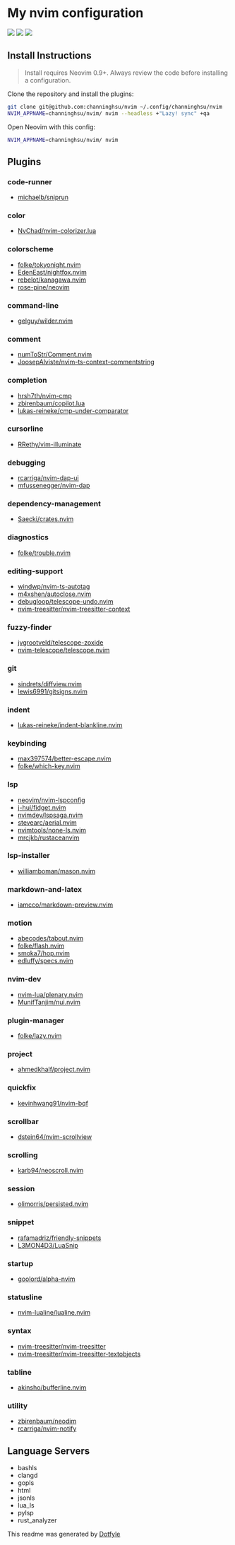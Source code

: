 # My nvim configuration

<a href="https://dotfyle.com/channinghsu/nvim"><img src="https://dotfyle.com/channinghsu/nvim/badges/plugins?style=flat" /></a>
<a href="https://dotfyle.com/channinghsu/nvim"><img src="https://dotfyle.com/channinghsu/nvim/badges/leaderkey?style=flat" /></a>
<a href="https://dotfyle.com/channinghsu/nvim"><img src="https://dotfyle.com/channinghsu/nvim/badges/plugin-manager?style=flat" /></a>

## Install Instructions

> Install requires Neovim 0.9+. Always review the code before installing a configuration.

Clone the repository and install the plugins:

```sh
git clone git@github.com:channinghsu/nvim ~/.config/channinghsu/nvim
NVIM_APPNAME=channinghsu/nvim/ nvim --headless +"Lazy! sync" +qa
```

Open Neovim with this config:

```sh
NVIM_APPNAME=channinghsu/nvim/ nvim
```

## Plugins

### code-runner

- [michaelb/sniprun](https://dotfyle.com/plugins/michaelb/sniprun)

### color

- [NvChad/nvim-colorizer.lua](https://dotfyle.com/plugins/NvChad/nvim-colorizer.lua)

### colorscheme

- [folke/tokyonight.nvim](https://dotfyle.com/plugins/folke/tokyonight.nvim)
- [EdenEast/nightfox.nvim](https://dotfyle.com/plugins/EdenEast/nightfox.nvim)
- [rebelot/kanagawa.nvim](https://dotfyle.com/plugins/rebelot/kanagawa.nvim)
- [rose-pine/neovim](https://dotfyle.com/plugins/rose-pine/neovim)

### command-line

- [gelguy/wilder.nvim](https://dotfyle.com/plugins/gelguy/wilder.nvim)

### comment

- [numToStr/Comment.nvim](https://dotfyle.com/plugins/numToStr/Comment.nvim)
- [JoosepAlviste/nvim-ts-context-commentstring](https://dotfyle.com/plugins/JoosepAlviste/nvim-ts-context-commentstring)

### completion

- [hrsh7th/nvim-cmp](https://dotfyle.com/plugins/hrsh7th/nvim-cmp)
- [zbirenbaum/copilot.lua](https://dotfyle.com/plugins/zbirenbaum/copilot.lua)
- [lukas-reineke/cmp-under-comparator](https://dotfyle.com/plugins/lukas-reineke/cmp-under-comparator)

### cursorline

- [RRethy/vim-illuminate](https://dotfyle.com/plugins/RRethy/vim-illuminate)

### debugging

- [rcarriga/nvim-dap-ui](https://dotfyle.com/plugins/rcarriga/nvim-dap-ui)
- [mfussenegger/nvim-dap](https://dotfyle.com/plugins/mfussenegger/nvim-dap)

### dependency-management

- [Saecki/crates.nvim](https://dotfyle.com/plugins/Saecki/crates.nvim)

### diagnostics

- [folke/trouble.nvim](https://dotfyle.com/plugins/folke/trouble.nvim)

### editing-support

- [windwp/nvim-ts-autotag](https://dotfyle.com/plugins/windwp/nvim-ts-autotag)
- [m4xshen/autoclose.nvim](https://dotfyle.com/plugins/m4xshen/autoclose.nvim)
- [debugloop/telescope-undo.nvim](https://dotfyle.com/plugins/debugloop/telescope-undo.nvim)
- [nvim-treesitter/nvim-treesitter-context](https://dotfyle.com/plugins/nvim-treesitter/nvim-treesitter-context)

### fuzzy-finder

- [jvgrootveld/telescope-zoxide](https://dotfyle.com/plugins/jvgrootveld/telescope-zoxide)
- [nvim-telescope/telescope.nvim](https://dotfyle.com/plugins/nvim-telescope/telescope.nvim)

### git

- [sindrets/diffview.nvim](https://dotfyle.com/plugins/sindrets/diffview.nvim)
- [lewis6991/gitsigns.nvim](https://dotfyle.com/plugins/lewis6991/gitsigns.nvim)

### indent

- [lukas-reineke/indent-blankline.nvim](https://dotfyle.com/plugins/lukas-reineke/indent-blankline.nvim)

### keybinding

- [max397574/better-escape.nvim](https://dotfyle.com/plugins/max397574/better-escape.nvim)
- [folke/which-key.nvim](https://dotfyle.com/plugins/folke/which-key.nvim)

### lsp

- [neovim/nvim-lspconfig](https://dotfyle.com/plugins/neovim/nvim-lspconfig)
- [j-hui/fidget.nvim](https://dotfyle.com/plugins/j-hui/fidget.nvim)
- [nvimdev/lspsaga.nvim](https://dotfyle.com/plugins/nvimdev/lspsaga.nvim)
- [stevearc/aerial.nvim](https://dotfyle.com/plugins/stevearc/aerial.nvim)
- [nvimtools/none-ls.nvim](https://dotfyle.com/plugins/nvimtools/none-ls.nvim)
- [mrcjkb/rustaceanvim](https://dotfyle.com/plugins/mrcjkb/rustaceanvim)

### lsp-installer

- [williamboman/mason.nvim](https://dotfyle.com/plugins/williamboman/mason.nvim)

### markdown-and-latex

- [iamcco/markdown-preview.nvim](https://dotfyle.com/plugins/iamcco/markdown-preview.nvim)

### motion

- [abecodes/tabout.nvim](https://dotfyle.com/plugins/abecodes/tabout.nvim)
- [folke/flash.nvim](https://dotfyle.com/plugins/folke/flash.nvim)
- [smoka7/hop.nvim](https://dotfyle.com/plugins/smoka7/hop.nvim)
- [edluffy/specs.nvim](https://dotfyle.com/plugins/edluffy/specs.nvim)

### nvim-dev

- [nvim-lua/plenary.nvim](https://dotfyle.com/plugins/nvim-lua/plenary.nvim)
- [MunifTanjim/nui.nvim](https://dotfyle.com/plugins/MunifTanjim/nui.nvim)

### plugin-manager

- [folke/lazy.nvim](https://dotfyle.com/plugins/folke/lazy.nvim)

### project

- [ahmedkhalf/project.nvim](https://dotfyle.com/plugins/ahmedkhalf/project.nvim)

### quickfix

- [kevinhwang91/nvim-bqf](https://dotfyle.com/plugins/kevinhwang91/nvim-bqf)

### scrollbar

- [dstein64/nvim-scrollview](https://dotfyle.com/plugins/dstein64/nvim-scrollview)

### scrolling

- [karb94/neoscroll.nvim](https://dotfyle.com/plugins/karb94/neoscroll.nvim)

### session

- [olimorris/persisted.nvim](https://dotfyle.com/plugins/olimorris/persisted.nvim)

### snippet

- [rafamadriz/friendly-snippets](https://dotfyle.com/plugins/rafamadriz/friendly-snippets)
- [L3MON4D3/LuaSnip](https://dotfyle.com/plugins/L3MON4D3/LuaSnip)

### startup

- [goolord/alpha-nvim](https://dotfyle.com/plugins/goolord/alpha-nvim)

### statusline

- [nvim-lualine/lualine.nvim](https://dotfyle.com/plugins/nvim-lualine/lualine.nvim)

### syntax

- [nvim-treesitter/nvim-treesitter](https://dotfyle.com/plugins/nvim-treesitter/nvim-treesitter)
- [nvim-treesitter/nvim-treesitter-textobjects](https://dotfyle.com/plugins/nvim-treesitter/nvim-treesitter-textobjects)

### tabline

- [akinsho/bufferline.nvim](https://dotfyle.com/plugins/akinsho/bufferline.nvim)

### utility

- [zbirenbaum/neodim](https://dotfyle.com/plugins/zbirenbaum/neodim)
- [rcarriga/nvim-notify](https://dotfyle.com/plugins/rcarriga/nvim-notify)

## Language Servers

- bashls
- clangd
- gopls
- html
- jsonls
- lua_ls
- pylsp
- rust_analyzer

This readme was generated by [Dotfyle](https://dotfyle.com)
